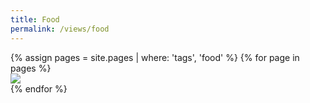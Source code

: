 ```yaml
---
title: Food
permalink: /views/food
---
```


<div class='d-flex flex-row flex-wrap'>
  {% assign pages = site.pages | where: 'tags', 'food' %}
  {% for page in pages %}
  <div class="col-3">
    <a href="{{ page.permalink }}">
      <img class="gallery-item-image" src="{{ page.image }}"/>
    </a>
  </div>
  {% endfor %}
</div>
